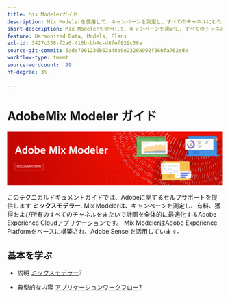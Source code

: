 ```yaml
---
title: Mix Modelerガイド
description: Mix Modelerを使用して、キャンペーンを測定し、すべてのチャネルにわたって全体的に計画を最適化する方法を説明します。
short-description: Mix Modelerを使用して、キャンペーンを測定し、すべてのチャネルにわたって全体的に計画を最適化する方法を説明します。
feature: Harmonized Data, Models, Plans
exl-id: 3427c338-f2a0-416b-bb4c-d8fef929c38a
source-git-commit: 5ade7901230b62a48a9e2320a992f566fa762ede
workflow-type: tm+mt
source-wordcount: '99'
ht-degree: 3%

---
```


# AdobeMix Modeler ガイド

![バナー](assets/mix-modeler-banner.png)

このテクニカルドキュメントガイドでは、Adobeに関するセルフサポートを提供します **ミックスモデラー**. Mix Modelerは、キャンペーンを測定し、有料、獲得および所有のすべてのチャネルをまたいで計画を全体的に最適化するAdobe Experience Cloudアプリケーションです。 Mix ModelerはAdobe Experience Platformをベースに構築され、Adobe Senseiを活用しています。

## 基本を学ぶ

* 説明 [ミックスモデラー](get-started/about.md)?

* 典型的な内容 [アプリケーションワークフロー](get-started/workflow.md)?
